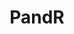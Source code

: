 ---
title: PandR
crosslinks:
- pics
- WhyICorrectBryanPCox
- AMAAggregator
- AdviceAnimals
- IAmA
- funny
- DunderMifflin
- AskReddit
- aww
- television
- metric_units
- trees
- gifs
- gatekeeping
- HighQualityGifs
- CrappyDesign
- CineShots
- ketorecipes
- Accounting
---